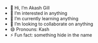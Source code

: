 - 👋 Hi, I’m Akash Gill 
- 👀 I’m interested in anything 
- 🌱 I’m currently learning anything 
- 💞️ I’m looking to collaborate on anything
- 😄 Pronouns: Kash
- ⚡ Fun fact: something hide in the name 
